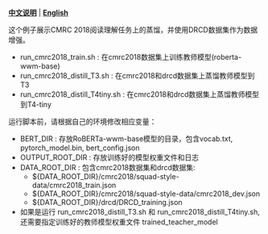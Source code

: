 [**中文说明**](README_ZH.md) | [**English**](README.md)

这个例子展示CMRC 2018阅读理解任务上的蒸馏，并使用DRCD数据集作为数据增强。

* run_cmrc2018_train.sh : 在cmrc2018数据集上训练教师模型(roberta-wwm-base)
* run_cmrc2018_distill_T3.sh : 在cmrc2018和drcd数据集上蒸馏教师模型到T3
* run_cmrc2018_distill_T4tiny.sh : 在cmrc2018和drcd数据集上蒸馏教师模型到T4-tiny

运行脚本前，请根据自己的环境修改相应变量：

* BERT_DIR : 存放RoBERTa-wwm-base模型的目录，包含vocab.txt, pytorch_model.bin, bert_config.json
* OUTPUT_ROOT_DIR : 存放训练好的模型权重文件和日志
* DATA_ROOT_DIR : 包含cmrc2018数据集和drcd数据集:
  * \$\{DATA_ROOT_DIR\}/cmrc2018/squad-style-data/cmrc2018_train.json
  * \$\{DATA_ROOT_DIR\}/cmrc2018/squad-style-data/cmrc2018_dev.json
  * \$\{DATA_ROOT_DIR\}/drcd/DRCD_training.json
* 如果是运行 run_cmrc2018_distill_T3.sh 和 run_cmrc2018_distill_T4tiny.sh, 还需要指定训练好的教师模型权重文件 trained_teacher_model
